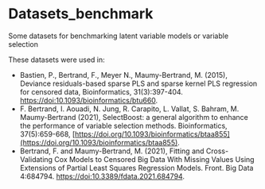 # Datasets_benchmark
Some datasets for benchmarking latent variable models or variable selection

These datasets were used in:

* Bastien, P., Bertrand, F., Meyer N., Maumy-Bertrand, M. (2015), Deviance residuals-based sparse PLS and sparse kernel PLS regression for censored data, Bioinformatics, 31(3):397-404. [https://doi:10.1093/bioinformatics/btu660](https://doi:10.1093/bioinformatics/btu660).
* F. Bertrand, I. Aouadi, N. Jung, R. Carapito, L. Vallat, S. Bahram, M. Maumy-Bertrand (2021),  SelectBoost: a general algorithm to enhance the performance of variable selection methods. Bioinformatics, 37(5):659-668, [https://doi.org/10.1093/bioinformatics/btaa855](https://doi.org/10.1093/bioinformatics/btaa855).
* Bertrand, F. and Maumy-Bertrand, M. (2021), Fitting and Cross-Validating Cox Models to Censored Big Data With Missing Values Using Extensions of Partial Least Squares Regression Models. Front. Big Data 4:684794. [https://doi:10.3389/fdata.2021.684794](https://doi:10.3389/fdata.2021.684794).
